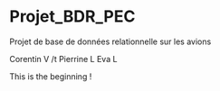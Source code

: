 # Projet_BDR_PEC
Projet de base de données relationnelle sur les avions

Corentin V /t
Pierrine L
Eva L

This is the beginning !
